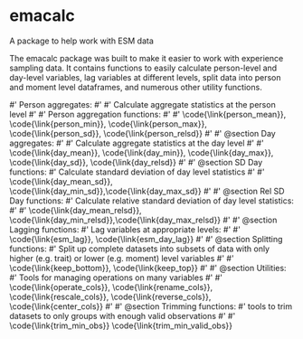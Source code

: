 # emacalc
A package to help work with ESM data

The emacalc package was built to make it easier to work with experience sampling data. It contains functions
to easily calculate person-level and day-level variables, lag variables at different levels, split data into
person and moment level dataframes, and numerous other utility functions.


#' Person aggregates:
#' 
#' Calculate aggregate statistics at the person level
#' 
#' Person aggregation functions:
#' 
#' \code{\link{person_mean}}, \code{\link{person_min}}, \code{\link{person_max}}, \code{\link{person_sd}}, \code{\link{person_relsd}}
#' 
#' @section Day aggregates:
#' 
#' Calculate aggregate statistics at the day level
#' 
#' \code{\link{day_mean}}, \code{\link{day_min}}, \code{\link{day_max}}, \code{\link{day_sd}}, \code{\link{day_relsd}}
#' 
#' @section SD Day functions:
#' Calculate standard deviation of day level statistics
#' 
#' \code{\link{day_mean_sd}}, \code{\link{day_min_sd}},\code{\link{day_max_sd}}
#' 
#' @section Rel SD Day functions:
#' Calculate relative standard deviation of day level statistics:
#' 
#' \code{\link{day_mean_relsd}}, \code{\link{day_min_relsd}},\code{\link{day_max_relsd}}
#' 
#' @section Lagging functions:
#' Lag variables at appropriate levels:
#' 
#' \code{\link{esm_lag}}, \code{\link{esm_day_lag}}
#' 
#' @section Splitting functions:
#' Split up complete datasets into subsets of data with only higher (e.g. trait) or lower (e.g. moment) level variables
#' 
#' \code{\link{keep_bottom}}, \code{\link{keep_top}}
#' 
#' @section Utilities:
#' Tools for managing operations on many variables
#' 
#' \code{\link{operate_cols}}, \code{\link{rename_cols}}, \code{\link{rescale_cols}}, \code{\link{reverse_cols}}, \code{\link{center_cols}}
#' 
#' @section Trimming functions:
#' tools to trim datasets to only groups with enough valid observations
#' 
#' \code{\link{trim_min_obs}} \code{\link{trim_min_valid_obs}}
